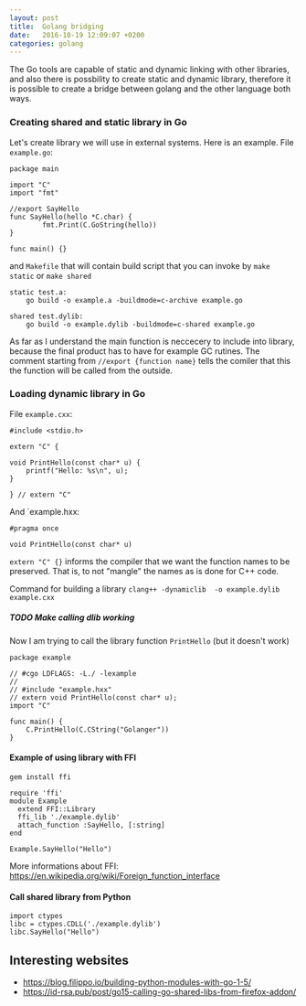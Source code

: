 ```yaml
---
layout: post
title:  Golang bridging
date:   2016-10-19 12:09:07 +0200
categories: golang
---
```


The Go tools are capable of static and dynamic linking with other libraries, and also there is possbility to create static and dynamic library, therefore it is possible to create a bridge between golang and the other language both ways.

### Creating shared and static library in Go

Let's create library we will use in external systems. Here is an example. File `example.go`:

	package main
    
	import "C"
	import "fmt"
    
	//export SayHello
	func SayHello(hello *C.char) {
	        fmt.Print(C.GoString(hello))
	}
    
	func main() {}

and `Makefile` that will contain build script that you can invoke by `make static` or `make shared`

	static test.a:
		go build -o example.a -buildmode=c-archive example.go
    
	shared test.dylib: 
		go build -o example.dylib -buildmode=c-shared example.go


As far as I understand the main function is neccecery to include into library, because the final product has to have for example GC rutines. The comment starting from `//export {function name}` tells the comiler that this the function will be called from the outside.

### Loading dynamic library in Go

File `example.cxx`:

	#include <stdio.h>
    
	extern "C" {
    
	void PrintHello(const char* u) {
	    printf("Hello: %s\n", u);
	}
    
	} // extern "C"

And `example.hxx:

    #pragma once
    
    void PrintHello(const char* u)
   
`extern "C" {}` informs the compiler that we want the function names to be preserved. That is, to not "mangle" the names as is done for C++ code.

Command for building a library `clang++ -dynamiclib  -o example.dylib example.cxx`

##### TODO Make calling dlib working

Now I am trying to call the library function `PrintHello` (but it doesn't work)

    package example
    
    // #cgo LDFLAGS: -L./ -lexample
    //
    // #include "example.hxx"
    // extern void PrintHello(const char* u);
    import "C"
	
    func main() {
        C.PrintHello(C.CString("Golanger"))
    }

#### Example of using library with FFI

    gem install ffi

    require 'ffi'
    module Example
	  extend FFI::Library
	  ffi_lib './example.dylib'
	  attach_function :SayHello, [:string]
	end
	
	Example.SayHello("Hello")
	
More informations about FFI: https://en.wikipedia.org/wiki/Foreign_function_interface

#### Call shared library from Python

    import ctypes
    libc = ctypes.CDLL('./example.dylib')
    libc.SayHello("Hello")

## Interesting websites

- https://blog.filippo.io/building-python-modules-with-go-1-5/
- https://id-rsa.pub/post/go15-calling-go-shared-libs-from-firefox-addon/